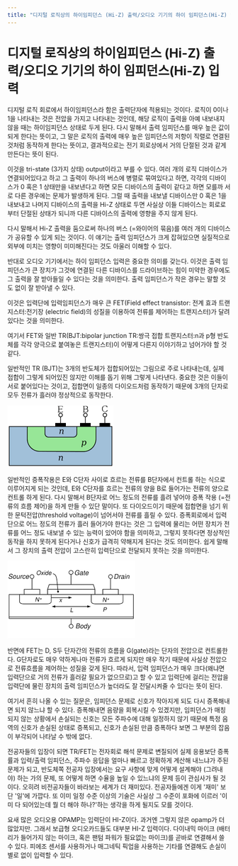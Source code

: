 ```yaml
---
title: "디지털 로직상의 하이임피던스 (Hi-Z) 출력/오디오 기기의 하이 임피던스(Hi-Z) 입력"
---
```

# 디지털 로직상의 하이임피던스 (Hi-Z) 출력/오디오 기기의 하이 임피던스(Hi-Z) 입력


디지털 로직 회로에서 하이임피던스라 함은 출력단자에 적용되는 것이다. 로직이 0이나 1을 나타내는 것은 전압을 가지고 나타내는 것인데, 해당 로직이 출력을 아예 내보내지 않을 때는 하이임피던스 상태로 두게 된다. 다시 말해서 출력 임피던스를 매우 높은 값이 되게 한다는 뜻이고, 그 말은 로직의 출력에 매우 높은 임피던스의 저항이 직렬로 연결된 것처럼 동작하게 한다는 뜻이고, 결과적으로는 전기 회로상에서 거의 단절된 것과 같게 만든다는 뜻이 된다.




이것을 tri-state (3가지 상태) output이라고 부를 수 있다. 여러 개의 로직 디바이스가 연결되어있다고 하고 그 출력이 하나의 버스에 병렬로 묶여있다고 하면, 각각의 디바이스가 0 혹은 1 상태만을 내보낸다고 하면 모든 디바이스의 출력이 같다고 하면 모를까 서로 다른 경우에는 문제가 발생하게 된다. 그럴 때 출력을 내보낼 디바이스만 0 혹은 1을 내보내고 나머지 디바이스의 출력을 Hi-Z 상태로 두면 사실상 이들 디바이스는 회로로부터 단절된 상태가 되니까 다른 디바이스의 출력에 영향을 주지 않게 된다.




다시 말해서 Hi-Z 출력을 둠으로써 하나의 버스 (=와이어의 묶음)를 여러 개의 디바이스가 공유할 수 있게 되는 것이다. 이 얘기는 출력 임피던스가 크게 잡혀있으면 실질적으로 외부에 미치는 영향이 미미해진다는 것도 아울러 이해할 수 있다. 




반대로 오디오 기기에서는 하이 임피던스 입력은 중요한 의미를 갖는다. 이것은 출력 임피던스가 큰 장치가 그것에 연결된 다른 디바이스를 드라이브하는 힘이 미약한 경우에도 그 출력을 잘 받아들일 수 있다는 것을 의미한다. 출력 임피던스가 작은 경우는 말할 것도 없이 잘 받아낼 수 있다.




이것은 입력단에 입력임피던스가 매우 큰 FET(Field effect transistor: 전계 효과 트랜지스터:전기장 (electric field)의 성질을 이용하여 전류를 제어하는 트랜지스터)가 달려있다는 것을 의미한다. 




여기서 FET와 일반 TR(BJT:bipolar junction TR:쌍극 접합 트랜지스터:n과 p형 반도체를 각각 양극으로 붙여놓은 트랜지스터)이 어떻게 다른지 이야기하고 넘어가야 할 것 같다.




일반적인 TR (BJT)는 3개의 반도체가 접합되어있는 그림으로 주로 나타내는데, 실제 접합이 그렇게 되어있진 않지만 이해를 돕기 위해 그렇게 나타낸다. 중요한 것은 이들이 서로 붙어있다는 것이고, 접합면이 일종의 다이오드처럼 동작하기 때문에 3개의 단자로 모두 전류가 흘러야 정상적으로 동작한다. 






![image](/assets/images/c23bced5a960bcacc1561e0c0789a48a.png)







일반적인 증폭작용은 E와 C단자 사이로 흐르는 전류를 B단자에서 컨트롤 하는 식으로 이루어지게 되는 것인데, E와 C단자를 흐르는 전류의 양을 B로 들어가는 전류의 양으로 컨트롤 하게 된다. 다시 말해서 B단자로 어느 정도의 전류를 흘려 넣어야 증폭 작용 (=전류의 흐름 제어)을 하게 만들 수 있단 말이다. 또 다이오드이기 때문에 접합면을 넘기 위한 문턱전압(threshold voltage)이 넘어서야 전류를 흘릴 수 있다. 증폭회로에서 입력단으로 어느 정도의 전류가 흘러 들어가야 한다는 것은 그 입력에 물리는 어떤 장치가 전류를 어느 정도 내보낼 수 있는 능력이 있어야 함을 의미하고, 그렇지 못하다면 정상적인 동작을 하지 못하게 된다거나 신호가 급격히 약해지게 된다는 것도 의미한다. 쉽게 말해서 그 장치의 출력 전압이 고스란히 입력단으로 전달되지 못하는 것을 의미한다.



![image](/assets/images/0d0255bb46c459810da44c7cd3e4cb99.png)



반면에 FET는 D, S두 단자간의 전류의 흐름을 G(gate)라는 단자의 전압으로 컨트롤한다. G단자로도 매우 약하게나마 전류가 흐르게 되지만 매우 작기 때문에 사실상 전압으로 전류흐름을 제어하는 성질을 갖게 된다. 따라서, 입력 임피던스가 매우 크다(왜냐면 입력단으로 거의 전류가 흘러갈 필요가 없으므로)고 할 수 있고 입력단에 걸리는 전압을 입력단에 물린 장치의 출력 임피던스가 높더라도 잘 전달시켜줄 수 있다는 뜻이 된다.




여기서 흔히 나올 수 있는 질문은, 임피던스 문제로 신호가 작아지게 되도 다시 증폭해내면 되지 않느냐 할 수 있다. 증폭해내면 음량을 회복시킬 수 있겠지만, 임피던스가 매칭되지 않는 상황에서 손실되는 신호는 모든 주파수에 대해 일정하지 않기 때문에 특정 음역의 신호가 손실된 상태로 증폭되고, 신호가 손실된 만큼 증폭하다 보면 그 부분의 잡음이 부각되어 나타날 수 밖에 없다.




전공자들의 입장이 되면 TR/FET는 전자회로 해석 문제로 변질되어 실제 응용보단 증폭률과 입력/출력 임피던스, 주파수 응답을 얼마나 빠르고 정확하게 계산해 내느냐가 주된 문제가 되고, 반도체쪽 전공자 입장에서는 요구 사항에 맞게 어떻게 설계해야 (그려내야) 하는 가의 문제, 또 어떻게 하면 수율을 높일 수 있느냐의 문제 등이 관심사가 될 것이다. 오히려 비전공자들이 바라보는 세계가 더 재미있다. 전공자들에겐 이게 '재미' 보단 '일'에 가깝다. 또 이미 일정 수준 이상의 기술은 사실상 그 수준이 포화에 이르러 '이미 다 되어있는데 뭘 더 해야 하나?'하는 생각을 하게 될지도 모를 것이다. 




요새 많은 오디오용 OPAMP는 입력단이 HI-Z이다. 과거엔 그렇지 않은 opamp가 더 많았지만. 그래서 보급형 오디오카드들도 대부분 HI-Z 입력이다. 다이내믹 마이크 (배터리가 들어가지 않는 마이크, 혹은 팬텀 파워가 필요없는 마이크)를 곧바로 연결해서 쓸 수 있다. 피에조 센서를 사용하거나 매그네틱 픽업을 사용하는 기타를 연결해도 손실이 별로 없이 입력할 수 있다. 


